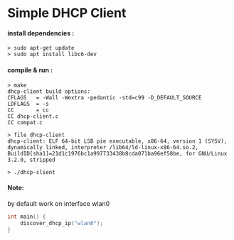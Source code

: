 # Simple DHCP Client

#### install dependencies :
```shell
> sudo apt-get update
> sudo apt install libc6-dev 
```

#### compile & run :

```shell
> make
dhcp-client build options:
CFLAGS   = -Wall -Wextra -pedantic -std=c99 -D_DEFAULT_SOURCE
LDFLAGS  = -s
CC       = cc
CC dhcp-client.c
CC compat.c

> file dhcp-client
dhcp-client: ELF 64-bit LSB pie executable, x86-64, version 1 (SYSV), dynamically linked, interpreter /lib64/ld-linux-x86-64.so.2, BuildID[sha1]=21d1c1976bc1a997733438b8cda071ba96ef58be, for GNU/Linux 3.2.0, stripped

> ./dhcp-client
```

#### Note:

by default work on interface wlan0

```c
int main() {
    discover_dhcp_ip("wlan0");
}
```